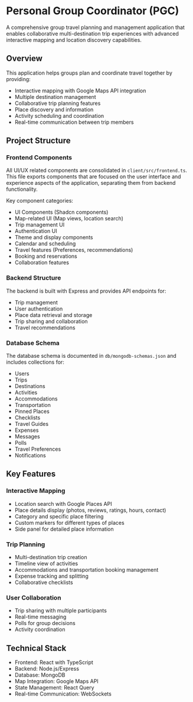 # Personal Group Coordinator (PGC)

A comprehensive group travel planning and management application that enables collaborative multi-destination trip experiences with advanced interactive mapping and location discovery capabilities.

## Overview

This application helps groups plan and coordinate travel together by providing:

- Interactive mapping with Google Maps API integration
- Multiple destination management
- Collaborative trip planning features
- Place discovery and information
- Activity scheduling and coordination
- Real-time communication between trip members

## Project Structure

### Frontend Components

All UI/UX related components are consolidated in `client/src/frontend.ts`. This file exports components that are focused on the user interface and experience aspects of the application, separating them from backend functionality.

Key component categories:
- UI Components (Shadcn components)
- Map-related UI (Map views, location search)
- Trip management UI
- Authentication UI
- Theme and display components
- Calendar and scheduling
- Travel features (Preferences, recommendations)
- Booking and reservations
- Collaboration features

### Backend Structure

The backend is built with Express and provides API endpoints for:
- Trip management
- User authentication
- Place data retrieval and storage
- Trip sharing and collaboration
- Travel recommendations

### Database Schema

The database schema is documented in `db/mongodb-schemas.json` and includes collections for:
- Users
- Trips
- Destinations
- Activities
- Accommodations
- Transportation
- Pinned Places
- Checklists
- Travel Guides
- Expenses
- Messages
- Polls
- Travel Preferences
- Notifications

## Key Features

### Interactive Mapping
- Location search with Google Places API
- Place details display (photos, reviews, ratings, hours, contact)
- Category and specific place filtering
- Custom markers for different types of places
- Side panel for detailed place information

### Trip Planning
- Multi-destination trip creation
- Timeline view of activities
- Accommodations and transportation booking management
- Expense tracking and splitting
- Collaborative checklists

### User Collaboration
- Trip sharing with multiple participants
- Real-time messaging
- Polls for group decisions
- Activity coordination

## Technical Stack

- Frontend: React with TypeScript
- Backend: Node.js/Express
- Database: MongoDB
- Map Integration: Google Maps API
- State Management: React Query
- Real-time Communication: WebSockets